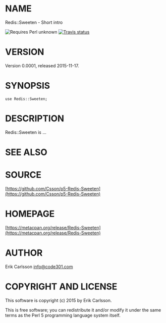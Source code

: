 # NAME

Redis::Sweeten - Short intro

![Requires Perl unknown](https://img.shields.io/badge/perl-unknown-brightgreen.svg) [![Travis status](https://api.travis-ci.org//.svg?branch=master)](https://travis-ci.org//)

# VERSION

Version 0.0001, released 2015-11-17.

# SYNOPSIS

    use Redis::Sweeten;

# DESCRIPTION

Redis::Sweeten is ...

# SEE ALSO

# SOURCE

[https://github.com/Csson/p5-Redis-Sweeten](https://github.com/Csson/p5-Redis-Sweeten)

# HOMEPAGE

[https://metacpan.org/release/Redis-Sweeten](https://metacpan.org/release/Redis-Sweeten)

# AUTHOR

Erik Carlsson <info@code301.com>

# COPYRIGHT AND LICENSE

This software is copyright (c) 2015 by Erik Carlsson.

This is free software; you can redistribute it and/or modify it under
the same terms as the Perl 5 programming language system itself.
